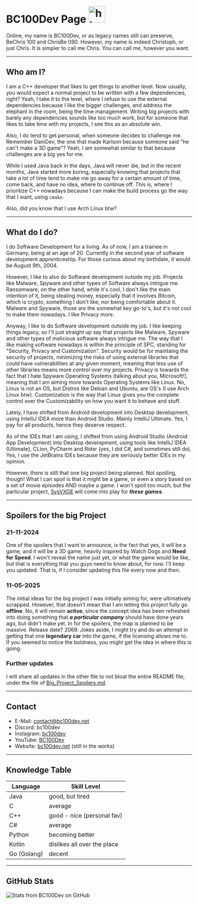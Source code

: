 # BC100Dev Page <img src="https://user-images.githubusercontent.com/1303154/88677602-1635ba80-d120-11ea-84d8-d263ba5fc3c0.gif" width="45px" alt="hi">
Online, my name is BC100Dev, or as legacy names still can preserve, BeChris 100 and
ChrisBe 090. However, my name is indeed Christoph, or just Chris. It is simpler to
call me Chris. You can call me, however you want.

---

## Who am I?
I am a C++ developer that likes to get things to another level. Now usually, you
would expect a normal project to be written with a few dependencies, right? Yeah, I
take it to the level, where I refuse to use the external dependencies because I like
the bigger challenges, and address the elephant in the room, being the time
management. Writing big projects with barely any dependencies sounds like too much
work, but for someone that likes to take time with my projects, I see this as an
absolute win.

Also, I do tend to get personal, when someone decides to challenge me. Remember
DaniDev, the one that made Karlson because someone said "he can't make a 3D game"?
Yeah, I am somewhat similar to that because challenges are a big yes for me.

While I used Java back in the days, Java will never die, but in the recent months,
Java started more boring, especially knowing that projects that take a lot of time
tend to make me go away for a certain amount of time, come back, and have no idea,
where to continue off. This is, where I prioritize C++ nowadays because I can make
the build process go the way that I want, using `cmake`.

Also, did you know that I use Arch Linux btw?

---

## What do I do?
I do Software Development for a living. As of now, I am a trainee in Germany, being
at an age of 20. Currently in the second year of software development apprenticeship.
For those curious about my birthdate, it would be August 9th, 2004.

However, I like to also do Software development outside my job. Projects like
Malware, Spyware and other types of Software always intrigue me. Ransomware, on the
other hand, while it's cool, I don't like the main intention of it, being stealing
money, especially that it involves Bitcoin, which is crypto, something I don't like,
nor being comfortable about it. Malware and Spyware, those are the somewhat key go-to's,
but it's not cool to make them nowadays. I like Privacy more.

Anyway, I like to do Software development outside my job. I like keeping things legacy,
so I'll just straight up say that projects like Malware, Spyware and other types
of malicious software always intrigue me. The way that I like making software nowadays
is within the principle of SPC, standing for "Security, Privacy and Customization".
Security would be for maintaing the security of projects, minimizing the risks of using
external libraries that could have vulnerabilities at any given moment, meaning that
less use of other libraries means more control over my projects. Privacy is towards the
fact that I hate Spyware Operating Systems (talking about you, Microsoft!), meaning that
I am aiming more towards Operating Systems like Linux. No, Linux is not an OS, but
Distros like Debian and Ubuntu, are OS's (I use Arch Linux btw). Customization is the way
that Linux gives you the complete control over the Customizability on how you want it
to behave and stuff.

Lately, I have shifted from Android development into Desktop development, using
IntelliJ IDEA more than Android Studio. Mainly IntelliJ Ultimate. Yes, I pay for all
products, hence they deserve respect.

As of the IDEs that I am using, I shifted from using Android Studio (Android App
Development) into Desktop development, using tools like IntelliJ IDEA (Ultimate),
CLion, PyCharm and Rider (yes, I did C#, and sometimes still do). Yes, I use the
JetBrains IDEs because they are seriously better IDEs in my opinion.

However, there is still that one big project being planned. Not spoiling, though!
What I can spoil is that it might be a game, or even a story based on a set of movie
episodes AND maybe a game. I won't spoil too much, but the particular project,
[SysVXGE](https://github.com/BC100Dev/SysVXGE) will come into play for ***these
games***.

---

## Spoilers for the big Project

### 21-11-2024
One of the spoilers that I want to announce, is the fact that yes, it will be a
game, and it will be a 3D game, heavily inspired by Watch Dogs and
**Need for Speed**. I won't reveal the name just yet, or what the game would be
like, but that is everything that you guys need to know about, for now. I'll keep
you updated. That is, if I consider updating this file every now and then.

### 11-05-2025
The initial ideas for the big project I was initially aiming for, were ultimatively
scrapped. However, that doesn't mean that I am letting this project fully go
**offline**. No, it will remain **active**, since the concept idea has been
refreshed into doing something that ***a particular company*** should have done
years ago, but didn't make yet. In for the spoilers, the map is planned to be
massive. Release date? 2069. Jokes aside, I might try and do an attempt in getting
that one **legendary car** into the game, if the licensing allows me to. If you
seemed to notice the boldness, you might get the idea in where this is going.

### Further updates
I will share all updates in the other file to not bloat the entire README file,
under the file of [Big_Project_Spoilers.md](Big_Project_Spoilers.md).

---

## Contact

- E-Mail: [contact@bc100dev.net](mailto:contact@bc100dev.net)
- Discord: bc100dev
- Instagram: [bc100dev](https://www.instagram.com/bc100dev/)
- YouTube: [BC100Dev](https://www.youtube.com/@bc100dev)
- Website: [bc100dev.net](https://bc100dev.net) (still in the works)

---

## Knowledge Table

| Language    | Skill Level                  |
|-------------|------------------------------|
| Java        | good, but tired              |
| C           | average                      |
| C++         | good - nice (personal fav)   |
| C#          | average                      |
| Python      | becoming better              |
| Kotlin      | dislikes all over the place  |
| Go (Golang) | decent                       |

---

## GitHub Stats

![Stats from BC100Dev on GitHub](https://github-readme-stats.vercel.app/api?username=bc100dev&count_private=false&theme=dark&hide=prs)
